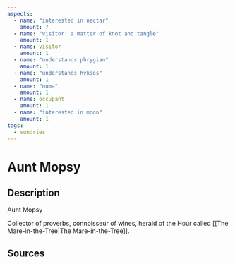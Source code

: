 ```yaml
---
aspects: 
  - name: "interested in nectar"
    amount: 7
  - name: "visitor: a matter of knot and tangle"
    amount: 1
  - name: visitor
    amount: 1
  - name: "understands phrygian"
    amount: 1
  - name: "understands hyksos"
    amount: 1
  - name: "numa"
    amount: 1
  - name: occupant
    amount: 1
  - name: "interested in moon"
    amount: 1
tags:
  - sundries
---
```

# Aunt Mopsy
## Description
Aunt Mopsy

Collector of proverbs, connoisseur of wines, herald of the Hour called [[The Mare-in-the-Tree|The Mare-in-the-Tree]].
## Sources

